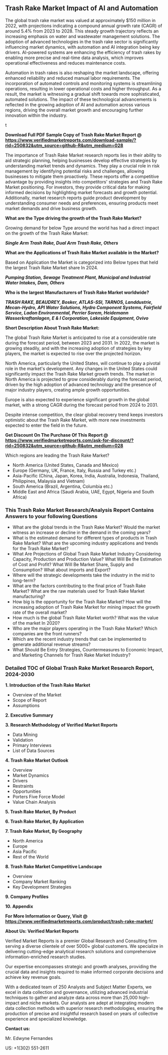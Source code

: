<h2>Trash Rake Market Impact of AI and Automation</h2><p>The global trash rake market was valued at approximately $150 million in 2022, with projections indicating a compound annual growth rate (CAGR) of around 5.4% from 2023 to 2028. This steady growth trajectory reflects an increasing emphasis on water and wastewater management solutions. The adoption of advanced technologies in the trash rake sector is significantly influencing market dynamics, with automation and AI integration being key drivers. AI-powered systems are enhancing the efficiency of trash rakes by enabling more precise and real-time data analysis, which improves operational effectiveness and reduces maintenance costs.</p><p>Automation in trash rakes is also reshaping the market landscape, offering enhanced reliability and reduced manual labor requirements. The incorporation of automated controls and monitoring systems is streamlining operations, resulting in lower operational costs and higher throughput. As a result, the market is witnessing a gradual shift towards more sophisticated, automated solutions. The impact of these technological advancements is reflected in the growing adoption of AI and automation across various regions, driving the overall market growth and encouraging further innovation within the industry.</p>t</p><p id="" class=""><strong>Download Full PDF Sample Copy of Trash Rake Market Report @ <a href="https://www.verifiedmarketreports.com/download-sample/?rid=250832&utm_source=github-R&utm_medium=028" target="_blank">https://www.verifiedmarketreports.com/download-sample/?rid=250832&utm_source=github-R&utm_medium=028</a></strong></p><p>The importance of&nbsp;Trash Rake Market research reports lies in their ability to aid strategic planning, helping businesses develop effective strategies by understanding market trends and dynamics. They play a crucial role in risk management by identifying potential risks and challenges, allowing businesses to mitigate them proactively. These reports offer a competitive advantage by providing insights into competitors' strategies and Trash Rake Market positioning. For investors, they provide critical data for making informed decisions by highlighting market forecasts and growth potential. Additionally, market research reports guide product development by understanding consumer needs and preferences, ensuring products meet market demands and drive business growth.</p><p><strong>What are the&nbsp;Type driving the growth of the Trash Rake Market?</strong></p><p id="" class="">Growing demand for below Type around the world has had a direct impact on the growth of the Trash Rake Market:</p><em><strong>Single Arm Trash Rake, Dual Arm Trash Rake, Others</strong></em></p><strong>What are the&nbsp;Applications&nbsp;of Trash Rake Market available in the Market?</strong></p><p id="" class="">Based on Application the Market is categorized into Below types that held the largest Trash Rake Market share In 2024.</p><em><strong>Pumping Station, Sewage Treatment Plant, Municipal and Industrial Water Intakes, Dam, Others</strong></em></p><strong>Who is the largest Manufacturers of Trash Rake Market worldwide?</strong></p><p><em><strong>TRASH RAKE, BEAUDREY, Bosker, ATLAS-SSI, TARNOS, Landdustrie, Mecan-Hydro, API Water Solutions, Hydro Component Systems, Fairfield Service, Ladon Environmental, Perrier Sorem, Heidemann Wasserkraftanlagen, E & I Corporation, Lakeside Equipment, Ovivo</strong></em></p><p id="" class=""><strong>Short Description About Trash Rake Market:</strong></p><p>The global Trash Rake Market is anticipated to rise at a considerable rate during the forecast period, between 2023 and 2031. In 2022, the market is growing steadily, and with the increasing adoption of strategies by key players, the market is expected to rise over the projected horizon.</p><p>North America, particularly the United States, will continue to play a pivotal role in the market's development. Any changes in the United States could significantly impact the Trash Rake Market growth trends. The market in North America is projected to grow considerably during the forecast period, driven by the high adoption of advanced technology and the presence of major industry players, creating ample growth opportunities.</p><p>Europe is also expected to experience significant growth in the global market, with a strong CAGR during the forecast period from 2024 to 2031.</p><p>Despite intense competition, the clear global recovery trend keeps investors optimistic about the Trash Rake Market, with more new investments expected to enter the field in the future.</p><p id="" class=""><strong>Get Discount On The Purchase Of This Report @ <a href="https://www.verifiedmarketreports.com/ask-for-discount/?rid=250832&utm_source=github-R&utm_medium=028" target="_blank">https://www.verifiedmarketreports.com/ask-for-discount/?rid=250832&utm_source=github-R&utm_medium=028</a></strong></p>Which regions are leading the Trash Rake Market?</p><ul><li>North America (United States, Canada and Mexico)</li><li>Europe (Germany, UK, France, Italy, Russia and Turkey etc.)</li><li>Asia-Pacific (China, Japan, Korea, India, Australia, Indonesia, Thailand, Philippines, Malaysia and Vietnam)</li><li>South America (Brazil, Argentina, Columbia etc.)</li><li>Middle East and Africa (Saudi Arabia, UAE, Egypt, Nigeria and South Africa)</li></ul><h3 id="" class="">This Trash Rake Market Research/Analysis Report Contains Answers to your following Questions</h3><ul><li>What are the global trends in the Trash Rake Market? Would the market witness an increase or decline in the demand in the coming years?</li><li>What is the estimated demand for different types of products in Trash Rake Market? What are the upcoming industry applications and trends for the Trash Rake Market?</li><li>What Are Projections of Global Trash Rake Market Industry Considering Capacity, Production and Production Value? What Will Be the Estimation of Cost and Profit? What Will Be Market Share, Supply and Consumption? What about imports and Export?</li><li>Where will the strategic developments take the industry in the mid to long-term?</li><li>What are the factors contributing to the final price of Trash Rake Market? What are the raw materials used for Trash Rake Market manufacturing?</li><li>How big is the opportunity for the Trash Rake Market? How will the increasing adoption of Trash Rake Market for mining impact the growth rate of the overall market?</li><li>How much is the global Trash Rake Market worth? What was the value of the market In 2020?</li><li>Who are the major players operating in the Trash Rake Market? Which companies are the front runners?</li><li>Which are the recent industry trends that can be implemented to generate additional revenue streams?</li><li>What Should Be Entry Strategies, Countermeasures to Economic Impact, and Marketing Channels for Trash Rake Market Industry?</li></ul><h3 id="" class="">Detailed TOC of Global Trash Rake Market Research Report, 2024-2030</h3><p id="" class=""><strong>1. Introduction of the Trash Rake Market</strong></p><ul><li>Overview of the Market</li><li>Scope of Report</li><li>Assumptions</li></ul><p id="" class=""><strong>2. Executive Summary</strong></p><p id="" class=""><strong>3. Research Methodology of Verified Market Reports</strong></p><ul><li>Data Mining</li><li>Validation</li><li>Primary Interviews</li><li>List of Data Sources</li></ul><p id="" class=""><strong>4. Trash Rake Market Outlook</strong></p><ul><li>Overview</li><li>Market Dynamics</li><li>Drivers</li><li>Restraints</li><li>Opportunities</li><li>Porters Five Force Model</li><li>Value Chain Analysis</li></ul><p id="" class=""><strong>5. Trash Rake Market, By Product</strong></p><p id="" class=""><strong>6. Trash Rake Market, By Application</strong></p><p id="" class=""><strong>7. Trash Rake Market, By Geography</strong></p><ul><li>North America</li><li>Europe</li><li>Asia Pacific</li><li>Rest of the World</li></ul><p id="" class=""><strong>8. Trash Rake Market Competitive Landscape</strong></p><ul><li>Overview</li><li>Company Market Ranking</li><li>Key Development Strategies</li></ul><p id="" class=""><strong>9. Company Profiles</strong></p><p id="" class=""><strong>10. Appendix</strong></p><p id="" class=""><strong>For More Information or Query, Visit @ <a href="https://www.verifiedmarketreports.com/product/trash-rake-market/" target="_blank">https://www.verifiedmarketreports.com/product/trash-rake-market/</a></strong></p><p id="" class=""><strong>About Us: Verified Market Reports</strong></p><p id="" class="">Verified Market Reports is a premier Global Research and Consulting firm serving a diverse clientele of over 5000+ global customers. We specialize in delivering cutting-edge analytical research solutions and comprehensive information-enriched research studies.</p><p id="" class="">Our expertise encompasses strategic and growth analyses, providing the crucial data and insights required to make informed corporate decisions and achieve key revenue goals.</p><p id="" class="">With a dedicated team of 250 Analysts and Subject Matter Experts, we excel in data collection and governance, utilizing advanced industrial techniques to gather and analyze data across more than 25,000 high-impact and niche markets. Our analysts are adept at integrating modern data collection methods with superior research methodologies, ensuring the production of precise and insightful research based on years of collective experience and specialized knowledge.</p><p id="" class=""><strong>Contact us:</strong></p><p id="" class="">Mr. Edwyne Fernandes</p><p id="" class="">US: +1(302) 551-2611</p>